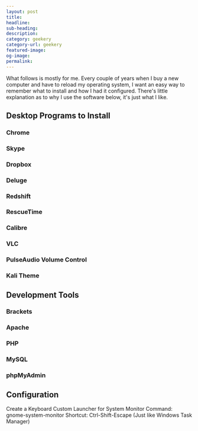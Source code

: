 ```yaml
---
layout: post
title:
headline:
sub-heading:
description:
category: geekery
category-url: geekery
featured-image:
og-image:
permalink:
---
```

What follows is mostly for me. Every couple of years when I buy a new computer and have to reload my operating system, I want an easy way to remember what to install and how I had it configured. There's little explanation as to why I use the software below, it's just what I like.
<h2>Desktop Programs to Install</h2>
<h3>Chrome</h3>
<h3>Skype</h3>
<h3>Dropbox</h3>
<h3>Deluge</h3>
<h3>Redshift</h3>
<h3>RescueTime</h3>
<h3>Calibre</h3>
<h3>VLC</h3>
<h3>PulseAudio Volume Control</h3>

<h3>Kali Theme</h3>

<h2>Development Tools</h2>
<h3>Brackets</h3>
<h3>Apache</h3>
<h3>PHP</h3>
<h3>MySQL</h3>
<h3>phpMyAdmin</h3>

<h2>Configuration</h2>
Create a Keyboard Custom Launcher for System Monitor
Command: gnome-system-monitor
Shortcut: Ctrl-Shift-Escape (Just like Windows Task Manager)